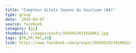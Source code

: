 ```yaml
---
title: "Compteur Gilets Jaunes du Vaucluse (84)"
type: group
date:  2019-03-07
source: facebook
category: [gj]
thumbnail: /images/posts/1950452921918062.jpg
tags: [FR,FR-PAC,84]
link: https://www.facebook.com/groups/1950452921918062/
---
```

